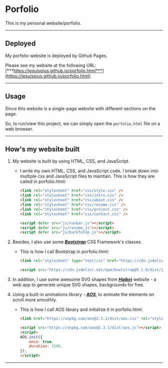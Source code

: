 # Porfolio

This is my personal website/porfolio.

---

## Deployed

My porfolio website is deployed by Github Pages.

Please see my website at the following URL: [***https://jesuispius.github.io/porfolio.html***](https://jesuispius.github.io/porfolio.html)

---

## Usage

Since this website is a single-page website with different sections on the page.

So, to run/view this project, we can simply open the `porfolio.html` file on a web browser.

---

## How's my website built

1. My website is built by using HTML, CSS, and JavaScript.

    - I write my own HTML, CSS, and JavaScript code. I break down into multiple css and JavaScript files to maintain. This is how they are called in porfolio.html:

        ```html
        <link rel="stylesheet" href="css/style.css" />
        <link rel="stylesheet" href="css/intro.css" />
        <link rel="stylesheet" href="css/about.css" />
        <link rel="stylesheet" href="css/resume.css" />
        <link rel="stylesheet" href="css/project.css" />
        <link rel="stylesheet" href="css/contact.css" />

        <script defer src="js/navbar.js"></script>
        <script defer src="js/resume.js"></script>
        <script defer src="js/backToTop.js"></script>
        ```

2. Besides, I also use some  [***Bootstrap***](https://getbootstrap.com/) CSS Framework's classes.

    - This is how I call Bootstrap in porfolio.html:

        ```html
        <link rel="stylesheet" type="text/css" href="https://cdn.jsdelivr.net/npm/bootstrap@5.1.0/dist/css/bootstrap.min.css" />
        ```

        ```html
        <script src="https://cdn.jsdelivr.net/npm/bootstrap@5.1.0/dist/js/bootstrap.bundle.min.js"></script>
        ```

3. In addition, I use some awesome SVG shapes from [***Haikei***](https://haikei.app/) website - a web app to generate unique SVG shapes, backgrounds for free.

4. Using a built-in animations library - [***AOS***](https://michalsnik.github.io/aos/), to animate the elements on scroll more smoothly.

    - This is how I call AOS library and initialize it in porfolio.html:

        ```html
        <link href="https://unpkg.com/aos@2.3.1/dist/aos.css" rel="stylesheet">
        ```

        ```html
        <script src="https://unpkg.com/aos@2.3.1/dist/aos.js"></script>
        <script>
        AOS.init({
            once: true,
            duration: 1500,
        });
        </script>
        ```

---
